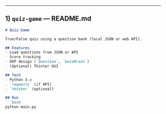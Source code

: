 
---

## 1) `quiz-game` — README.md
```markdown
# Quiz Game

True/False quiz using a question bank (local JSON or web API).

## Features
- Load questions from JSON or API
- Score tracking
- OOP design (`Question`, `QuizBrain`)
- (Optional) Tkinter GUI

## Tech
- Python 3.x
- `requests` (if API)
- `tkinter` (optional)

## Run
```bash
python main.py

